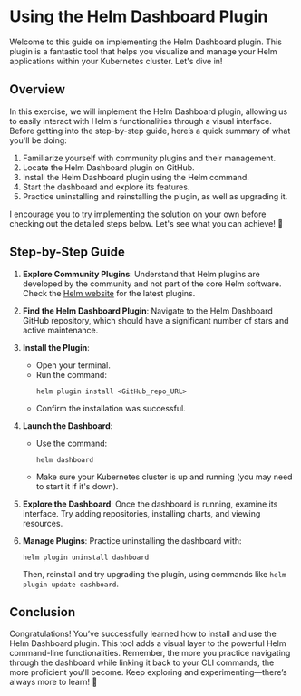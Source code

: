 # Using the Helm Dashboard Plugin

Welcome to this guide on implementing the Helm Dashboard plugin. This plugin is a fantastic tool that helps you visualize and manage your Helm applications within your Kubernetes cluster. Let's dive in!

## Overview

In this exercise, we will implement the Helm Dashboard plugin, allowing us to easily interact with Helm's functionalities through a visual interface. Before getting into the step-by-step guide, here’s a quick summary of what you'll be doing:

1. Familiarize yourself with community plugins and their management.
2. Locate the Helm Dashboard plugin on GitHub.
3. Install the Helm Dashboard plugin using the Helm command.
4. Start the dashboard and explore its features.
5. Practice uninstalling and reinstalling the plugin, as well as upgrading it.

I encourage you to try implementing the solution on your own before checking out the detailed steps below. Let's see what you can achieve! 🚀

## Step-by-Step Guide

1. **Explore Community Plugins**: Understand that Helm plugins are developed by the community and not part of the core Helm software. Check the [Helm website](https://helm.sh) for the latest plugins.
2. **Find the Helm Dashboard Plugin**: Navigate to the Helm Dashboard GitHub repository, which should have a significant number of stars and active maintenance.

3. **Install the Plugin**:

   - Open your terminal.
   - Run the command:
     ```
     helm plugin install <GitHub_repo_URL>
     ```
   - Confirm the installation was successful.

4. **Launch the Dashboard**:

   - Use the command:
     ```
     helm dashboard
     ```
   - Make sure your Kubernetes cluster is up and running (you may need to start it if it's down).

5. **Explore the Dashboard**: Once the dashboard is running, examine its interface. Try adding repositories, installing charts, and viewing resources.

6. **Manage Plugins**: Practice uninstalling the dashboard with:
   ```
   helm plugin uninstall dashboard
   ```
   Then, reinstall and try upgrading the plugin, using commands like `helm plugin update dashboard`.

## Conclusion

Congratulations! You’ve successfully learned how to install and use the Helm Dashboard plugin. This tool adds a visual layer to the powerful Helm command-line functionalities. Remember, the more you practice navigating through the dashboard while linking it back to your CLI commands, the more proficient you'll become. Keep exploring and experimenting—there’s always more to learn! 🌟
